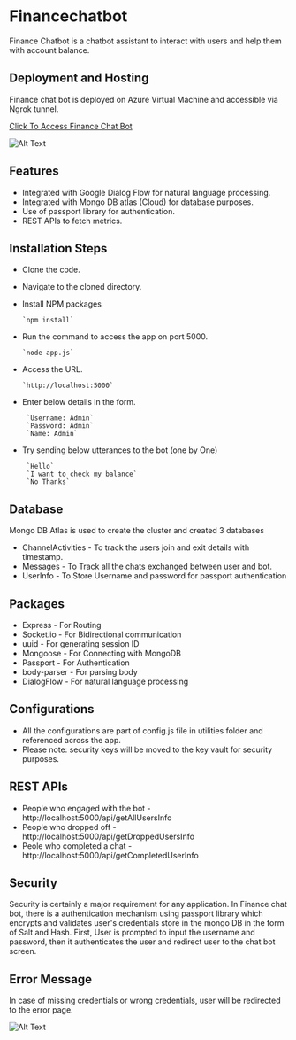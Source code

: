 # Financechatbot

Finance Chatbot is a chatbot assistant to interact with users and help them with account balance.

## Deployment and Hosting

Finance chat bot is deployed on Azure Virtual Machine and accessible via Ngrok tunnel. 

[Click To Access Finance Chat Bot](https://b1aca9d65980.ngrok.io/)

![Alt Text](https://imagesfinancechatbot.blob.core.windows.net/finchatbot/Finchatbot.gif)

## Features

* Integrated with Google Dialog Flow for natural language processing.
* Integrated with Mongo DB atlas (Cloud) for database purposes.
* Use of passport library for authentication.
* REST APIs to fetch metrics.

## Installation Steps

* Clone the code.
* Navigate to the cloned directory.
* Install NPM packages

      `npm install`

* Run the command to access the app on port 5000.

      `node app.js`

* Access the URL.
  
      `http://localhost:5000`

* Enter below details in the form.

       `Username: Admin`
       `Password: Admin`
       `Name: Admin`

* Try sending below utterances to the bot (one by One)

       `Hello`
       `I want to check my balance`
       `No Thanks`
       
## Database
  
  Mongo DB Atlas is used to create the cluster and created 3 databases
          
* ChannelActivities - To track the users join and exit details with timestamp.
* Messages - To Track all the chats exchanged between user and bot.
* UserInfo - To Store Username and password for passport authentication

## Packages

* Express - For Routing
* Socket.io - For Bidirectional communication
* uuid - For generating session ID
* Mongoose - For Connecting with MongoDB
* Passport - For Authentication
* body-parser - For parsing body
* DialogFlow - For natural language processing

## Configurations

* All the configurations are part of config.js file in utilities folder and referenced across the app.
* Please note: security keys will be moved to the key vault for security purposes.
  
## REST APIs

* People who engaged with the bot - http://localhost:5000/api/getAllUsersInfo
* People who dropped off - http://localhost:5000/api/getDroppedUsersInfo
* Peole who completed a chat - http://localhost:5000/api/getCompletedUserInfo

## Security

Security is certainly a major requirement for any application. In Finance chat bot, there is a authentication mechanism using passport library which encrypts and validates user's credentials store in the mongo DB in the form of Salt and Hash. First, User is prompted to input the username and password, then it authenticates the user and redirect user to the chat bot screen.

## Error Message

In case of missing credentials or wrong credentials, user will be redirected to the error page.


![Alt Text](https://imagesfinancechatbot.blob.core.windows.net/finchatbot/Finchatbot.JPG)

  
